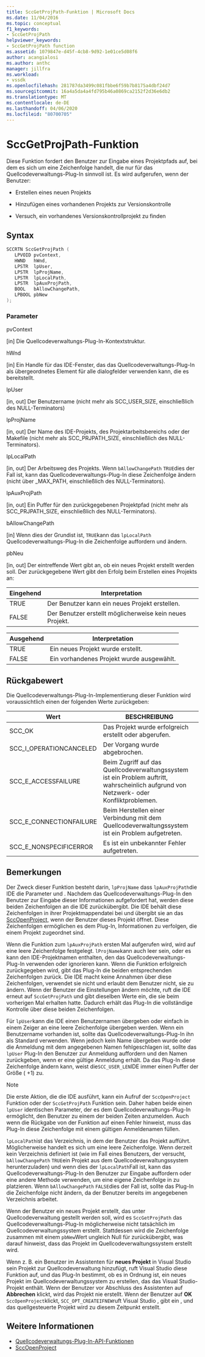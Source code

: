 ```yaml
---
title: SccGetProjPath-Funktion | Microsoft Docs
ms.date: 11/04/2016
ms.topic: conceptual
f1_keywords:
- SccGetProjPath
helpviewer_keywords:
- SccGetProjPath function
ms.assetid: 1079847e-d45f-4cb8-9d92-1e01ce5d08f6
author: acangialosi
ms.author: anthc
manager: jillfra
ms.workload:
- vssdk
ms.openlocfilehash: 281787da3499c081fbbe6f59b7b8175a4dbf24d7
ms.sourcegitcommit: 16a4a5da4a4fd795b46a0869ca2152f2d36e6db2
ms.translationtype: MT
ms.contentlocale: de-DE
ms.lasthandoff: 04/06/2020
ms.locfileid: "80700705"
---
```

# <a name="sccgetprojpath-function"></a>SccGetProjPath-Funktion
Diese Funktion fordert den Benutzer zur Eingabe eines Projektpfads auf, bei dem es sich um eine Zeichenfolge handelt, die nur für das Quellcodeverwaltungs-Plug-In sinnvoll ist. Es wird aufgerufen, wenn der Benutzer:

- Erstellen eines neuen Projekts

- Hinzufügen eines vorhandenen Projekts zur Versionskontrolle

- Versuch, ein vorhandenes Versionskontrollprojekt zu finden

## <a name="syntax"></a>Syntax

```cpp
SCCRTN SccGetProjPath (
   LPVOID pvContext,
   HWND   hWnd,
   LPSTR  lpUser,
   LPSTR  lpProjName,
   LPSTR  lpLocalPath,
   LPSTR  lpAuxProjPath,
   BOOL   bAllowChangePath,
   LPBOOL pbNew
);
```

### <a name="parameters"></a>Parameter
 pvContext

[in] Die Quellcodeverwaltungs-Plug-In-Kontextstruktur.

 hWnd

[in] Ein Handle für das IDE-Fenster, das das Quellcodeverwaltungs-Plug-In als übergeordnetes Element für alle dialogfelder verwenden kann, die es bereitstellt.

 lpUser

[in, out] Der Benutzername (nicht mehr als SCC_USER_SIZE, einschließlich des NULL-Terminators)

 lpProjName

[in, out] Der Name des IDE-Projekts, des Projektarbeitsbereichs oder der Makefile (nicht mehr als SCC_PRJPATH_SIZE, einschließlich des NULL-Terminators).

 lpLocalPath

[in, out] Der Arbeitsweg des Projekts. Wenn `bAllowChangePath` `TRUE`dies der Fall ist, kann das Quellcodeverwaltungs-Plug-In diese Zeichenfolge ändern (nicht über _MAX_PATH, einschließlich des NULL-Terminators).

 lpAuxProjPath

[in, out] Ein Puffer für den zurückgegebenen Projektpfad (nicht mehr als SCC_PRJPATH_SIZE, einschließlich des NULL-Terminators).

 bAllowChangePath

[in] Wenn dies der Grundist ist, `TRUE`kann das `lpLocalPath` Quellcodeverwaltungs-Plug-In die Zeichenfolge auffordern und ändern.

 pbNeu

[in, out] Der eintreffende Wert gibt an, ob ein neues Projekt erstellt werden soll. Der zurückgegebene Wert gibt den Erfolg beim Erstellen eines Projekts an:

|Eingehend|Interpretation|
|--------------|--------------------|
|TRUE|Der Benutzer kann ein neues Projekt erstellen.|
|FALSE|Der Benutzer erstellt möglicherweise kein neues Projekt.|

|Ausgehend|Interpretation|
|--------------|--------------------|
|TRUE|Ein neues Projekt wurde erstellt.|
|FALSE|Ein vorhandenes Projekt wurde ausgewählt.|

## <a name="return-value"></a>Rückgabewert
 Die Quellcodeverwaltungs-Plug-In-Implementierung dieser Funktion wird voraussichtlich einen der folgenden Werte zurückgeben:

|Wert|BESCHREIBUNG|
|-----------|-----------------|
|SCC_OK|Das Projekt wurde erfolgreich erstellt oder abgerufen.|
|SCC_I_OPERATIONCANCELED|Der Vorgang wurde abgebrochen.|
|SCC_E_ACCESSFAILURE|Beim Zugriff auf das Quellcodeverwaltungssystem ist ein Problem auftritt, wahrscheinlich aufgrund von Netzwerk- oder Konfliktproblemen.|
|SCC_E_CONNECTIONFAILURE|Beim Herstellen einer Verbindung mit dem Quellcodeverwaltungssystem ist ein Problem aufgetreten.|
|SCC_E_NONSPECIFICERROR|Es ist ein unbekannter Fehler aufgetreten.|

## <a name="remarks"></a>Bemerkungen
 Der Zweck dieser Funktion besteht darin, `lpProjName` dass `lpAuxProjPath`die IDE die Parameter und . Nachdem das Quellcodeverwaltungs-Plug-In den Benutzer zur Eingabe dieser Informationen aufgefordert hat, werden diese beiden Zeichenfolgen an die IDE zurückübergibt. Die IDE behält diese Zeichenfolgen in ihrer Projektmappendatei bei und übergibt sie an das [SccOpenProject,](../extensibility/sccopenproject-function.md) wenn der Benutzer dieses Projekt öffnet. Diese Zeichenfolgen ermöglichen es dem Plug-In, Informationen zu verfolgen, die einem Projekt zugeordnet sind.

 Wenn die Funktion zum `lpAuxProjPath` ersten Mal aufgerufen wird, wird auf eine leere Zeichenfolge festgelegt. `lProjName`kann auch leer sein, oder es kann den IDE-Projektnamen enthalten, den das Quellcodeverwaltungs-Plug-In verwenden oder ignorieren kann. Wenn die Funktion erfolgreich zurückgegeben wird, gibt das Plug-In die beiden entsprechenden Zeichenfolgen zurück. Die IDE macht keine Annahmen über diese Zeichenfolgen, verwendet sie nicht und erlaubt dem Benutzer nicht, sie zu ändern. Wenn der Benutzer die Einstellungen ändern möchte, ruft die IDE erneut auf `SccGetProjPath` und gibt dieselben Werte ein, die sie beim vorherigen Mal erhalten hatte. Dadurch erhält das Plug-In die vollständige Kontrolle über diese beiden Zeichenfolgen.

 Für `lpUser`kann die IDE einen Benutzernamen übergeben oder einfach in einem Zeiger an eine leere Zeichenfolge übergeben werden. Wenn ein Benutzername vorhanden ist, sollte das Quellcodeverwaltungs-Plug-In ihn als Standard verwenden. Wenn jedoch kein Name übergeben wurde oder die Anmeldung mit dem angegebenen Namen fehlgeschlagen ist, sollte das `lpUser` Plug-In den Benutzer zur Anmeldung auffordern und den Namen zurückgeben, wenn er eine gültige Anmeldung erhält. Da das Plug-In diese Zeichenfolge ändern kann, weist die`SCC_USER_LEN`IDE immer einen Puffer der Größe ( +1) zu.

> [!NOTE]
> Die erste Aktion, die die IDE ausführt, kann ein Aufruf der `SccOpenProject` Funktion oder der `SccGetProjPath` Funktion sein. Daher haben beide einen `lpUser` identischen Parameter, der es dem Quellcodeverwaltungs-Plug-In ermöglicht, den Benutzer zu einem der beiden Zeiten anzumelden. Auch wenn die Rückgabe von der Funktion auf einen Fehler hinweist, muss das Plug-In diese Zeichenfolge mit einem gültigen Anmeldenamen füllen.

 `lpLocalPath`ist das Verzeichnis, in dem der Benutzer das Projekt aufführt. Möglicherweise handelt es sich um eine leere Zeichenfolge. Wenn derzeit kein Verzeichnis definiert ist (wie im Fall eines Benutzers, der versucht, `bAllowChangePath` `TRUE`ein Projekt aus dem Quellcodeverwaltungssystem herunterzuladen) und wenn dies der `lpLocalPath`Fall ist, kann das Quellcodeverwaltungs-Plug-In den Benutzer zur Eingabe auffordern oder eine andere Methode verwenden, um eine eigene Zeichenfolge in zu platzieren. Wenn `bAllowChangePath` `FALSE`dies der Fall ist, sollte das Plug-In die Zeichenfolge nicht ändern, da der Benutzer bereits im angegebenen Verzeichnis arbeitet.

 Wenn der Benutzer ein neues Projekt erstellt, das unter Quellcodeverwaltung gestellt werden soll, wird es `SccGetProjPath` das Quellcodeverwaltungs-Plug-In möglicherweise nicht tatsächlich im Quellcodeverwaltungssystem erstellt. Stattdessen wird die Zeichenfolge zusammen mit einem `pbNew`Wert ungleich Null für zurückübergibt, was darauf hinweist, dass das Projekt im Quellcodeverwaltungssystem erstellt wird.

 Wenn z. B. ein Benutzer im Assistenten für **neues Projekt** in Visual Studio sein Projekt zur Quellcodeverwaltung hinzufügt, ruft Visual Studio diese Funktion auf, und das Plug-In bestimmt, ob es in Ordnung ist, ein neues Projekt im Quellcodeverwaltungssystem zu erstellen, das das Visual Studio-Projekt enthält. Wenn der Benutzer vor Abschluss des Assistenten auf **Abbrechen** klickt, wird das Projekt nie erstellt. Wenn der Benutzer auf **OK** `SccOpenProject`klickt, `SCC_OPT_CREATEIFNEW`ruft Visual Studio , gibt ein , und das quellgesteuerte Projekt wird zu diesem Zeitpunkt erstellt.

## <a name="see-also"></a>Weitere Informationen
- [Quellcodeverwaltungs-Plug-In-API-Funktionen](../extensibility/source-control-plug-in-api-functions.md)
- [SccOpenProject](../extensibility/sccopenproject-function.md)
